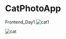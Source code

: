 # CatPhotoApp
Frontend_Day1
![cat1](https://github.com/salihayilmz/CatPhotoApp/assets/102391117/df4410f9-67b2-4edc-a005-5d0a1510626c)

![cat](https://github.com/salihayilmz/CatPhotoApp/assets/102391117/1bba4246-042d-4a09-b93f-716d54982e64)

